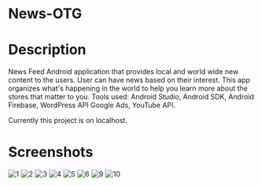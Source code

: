 # News-OTG

# Description 
News Feed Android application that provides local and world wide new content to the users. User can have news based on their interest. This app organizes what's happening in the world to help you learn more about the stores that matter to you. Tools used: Android Studio, Android SDK, Android Firebase, WordPress API Google Ads, YouTube API.

Currently this project is on localhost.

# Screenshots
![1](https://user-images.githubusercontent.com/71029952/97140236-280c1580-1782-11eb-8094-9969be766e72.jpg) ![2](https://user-images.githubusercontent.com/71029952/97140314-4c67f200-1782-11eb-9a08-c65bca38b38a.jpg) ![3](https://user-images.githubusercontent.com/71029952/97140373-78837300-1782-11eb-9452-70e59d7f5052.jpg) ![4](https://user-images.githubusercontent.com/71029952/97140459-a963a800-1782-11eb-8266-b4136c711ee7.jpg) ![5](https://user-images.githubusercontent.com/71029952/97140490-bed8d200-1782-11eb-8e11-772d09e624e5.jpg)
![6](https://user-images.githubusercontent.com/71029952/97140515-c9936700-1782-11eb-8cbf-ebd67997be90.jpg) ![9](https://user-images.githubusercontent.com/71029952/97140589-f47dbb00-1782-11eb-9d88-5fee24fa8248.jpg) ![10](https://user-images.githubusercontent.com/71029952/97140607-00697d00-1783-11eb-9f26-08d04fa86dfd.jpg)




